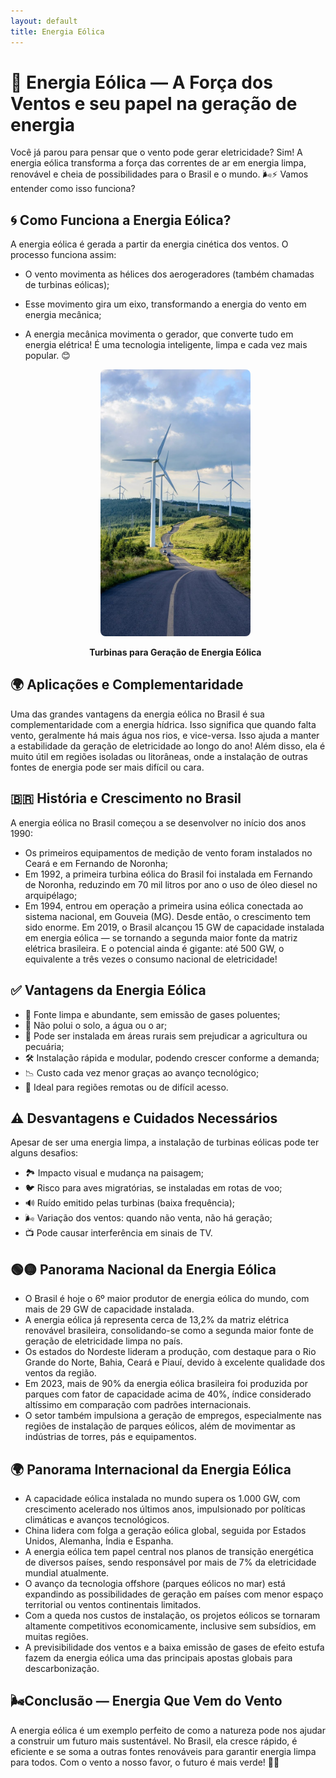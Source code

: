 ```yaml
---
layout: default
title: Energia Eólica
---
```


# **💨 Energia Eólica — A Força dos Ventos e seu papel na geração de energia**

Você já parou para pensar que o vento pode gerar eletricidade? Sim! A energia eólica transforma a força das correntes de ar em energia limpa, renovável e cheia de possibilidades para o Brasil e o mundo. 🌬️⚡ Vamos entender como isso funciona?

## **🌀 Como Funciona a Energia Eólica?**

A energia eólica é gerada a partir da energia cinética dos ventos. O processo funciona assim:
* O vento movimenta as hélices dos aerogeradores (também chamadas de turbinas eólicas);
* Esse movimento gira um eixo, transformando a energia do vento em energia mecânica;
* A energia mecânica movimenta o gerador, que converte tudo em energia elétrica!
  É uma tecnologia inteligente, limpa e cada vez mais popular. 😊

  <div style="text-align: center;">
    <img 
      src="https://github.com/cauaschuch/barao_ciencias/blob/main/IMAGES/Energia%20eolica%20onshore.jpg" 
      alt=Representação Turbinas para Geração de Energia Eólica em terra 
      style="max-width: 50%; border-radius: 8px;">
    <p><strong>Turbinas para Geração de Energia Eólica</strong><br>
  </div>
</div>
  
## **🌍 Aplicações e Complementaridade**

Uma das grandes vantagens da energia eólica no Brasil é sua complementaridade com a energia hídrica. Isso significa que quando falta vento, geralmente há mais água nos rios, e vice-versa. Isso ajuda a manter a estabilidade da geração de eletricidade ao longo do ano!
Além disso, ela é muito útil em regiões isoladas ou litorâneas, onde a instalação de outras fontes de energia pode ser mais difícil ou cara.

## **🇧🇷 História e Crescimento no Brasil**

A energia eólica no Brasil começou a se desenvolver no início dos anos 1990:
* Os primeiros equipamentos de medição de vento foram instalados no Ceará e em Fernando de Noronha;
* Em 1992, a primeira turbina eólica do Brasil foi instalada em Fernando de Noronha, reduzindo em 70 mil litros por ano o uso de óleo diesel no arquipélago;
* Em 1994, entrou em operação a primeira usina eólica conectada ao sistema nacional, em Gouveia (MG).
  Desde então, o crescimento tem sido enorme. Em 2019, o Brasil alcançou 15 GW de capacidade instalada em energia eólica — se tornando a segunda maior fonte da matriz elétrica brasileira. E o potencial ainda é gigante: até 500 GW, o equivalente a três vezes o consumo nacional de eletricidade!

## **✅ Vantagens da Energia Eólica**

* 💨 Fonte limpa e abundante, sem emissão de gases poluentes;
* 🌱 Não polui o solo, a água ou o ar;
* 🐄 Pode ser instalada em áreas rurais sem prejudicar a agricultura ou pecuária;
* 🛠️ Instalação rápida e modular, podendo crescer conforme a demanda;
* 📉 Custo cada vez menor graças ao avanço tecnológico;
* 🧭 Ideal para regiões remotas ou de difícil acesso.

## **⚠️ Desvantagens e Cuidados Necessários**

Apesar de ser uma energia limpa, a instalação de turbinas eólicas pode ter alguns desafios:
* 🏞️ Impacto visual e mudança na paisagem;
* 🐦 Risco para aves migratórias, se instaladas em rotas de voo;
* 🔊 Ruído emitido pelas turbinas (baixa frequência);
* 🌬️ Variação dos ventos: quando não venta, não há geração;
* 📺 Pode causar interferência em sinais de TV.

## 🟢🟡 Panorama Nacional da Energia Eólica
* O Brasil é hoje o 6º maior produtor de energia eólica do mundo, com mais de 29 GW de capacidade instalada.
* A energia eólica já representa cerca de 13,2% da matriz elétrica renovável brasileira, consolidando-se como a segunda maior fonte de geração de eletricidade limpa no país.
* Os estados do Nordeste lideram a produção, com destaque para o Rio Grande do Norte, Bahia, Ceará e Piauí, devido à excelente qualidade dos ventos da região.
* Em 2023, mais de 90% da energia eólica brasileira foi produzida por parques com fator de capacidade acima de 40%, índice considerado altíssimo em comparação com padrões internacionais.
* O setor também impulsiona a geração de empregos, especialmente nas regiões de instalação de parques eólicos, além de movimentar as indústrias de torres, pás e equipamentos.

## 🌍 Panorama Internacional da Energia Eólica
* A capacidade eólica instalada no mundo supera os 1.000 GW, com crescimento acelerado nos últimos anos, impulsionado por políticas climáticas e avanços tecnológicos.
* China lidera com folga a geração eólica global, seguida por Estados Unidos, Alemanha, Índia e Espanha.
* A energia eólica tem papel central nos planos de transição energética de diversos países, sendo responsável por mais de 7% da eletricidade mundial atualmente.
* O avanço da tecnologia offshore (parques eólicos no mar) está expandindo as possibilidades de geração em países com menor espaço territorial ou ventos continentais limitados.
* Com a queda nos custos de instalação, os projetos eólicos se tornaram altamente competitivos economicamente, inclusive sem subsídios, em muitas regiões.
* A previsibilidade dos ventos e a baixa emissão de gases de efeito estufa fazem da energia eólica uma das principais apostas globais para descarbonização.

## 🌬️**Conclusão — Energia Que Vem do Vento**
A energia eólica é um exemplo perfeito de como a natureza pode nos ajudar a construir um futuro mais sustentável. No Brasil, ela cresce rápido, é eficiente e se soma a outras fontes renováveis para garantir energia limpa para todos.
Com o vento a nosso favor, o futuro é mais verde! 🍃💨
